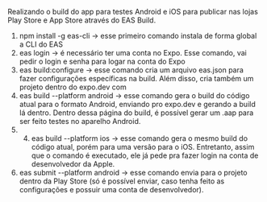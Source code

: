 Realizando o build do app para testes Android e iOS para publicar nas lojas Play Store e App Store através do EAS Build.

1. npm install -g eas-cli -> esse primeiro comando instala de forma global a CLI do EAS
2. eas login -> é necessário ter uma conta no Expo. Esse comando, vai pedir o login e senha para logar na conta do Expo
3. eas build:configure -> esse comando cria um arquivo eas.json para fazer configurações específicas na build. Além disso, cria também um projeto dentro do expo.dev com 
4. eas build --platform android -> esse comando gera o build do código atual para o formato Android, enviando pro expo.dev e gerando a build lá dentro. Dentro dessa página do build, é possível gerar um .aap para ser feito testes no aparelho Android.
5. 4. eas build --platform ios -> esse comando gera o mesmo build do código atual, porém para uma versão para o iOS. Entretanto, assim que o comando é executado, ele já pede pra fazer login na conta de desenvolvedor da Apple.
6. eas submit --platform android -> esse comando envia para o projeto dentro da Play Store (só é possível enviar, caso tenha feito as configurações e possuir uma conta de desenvolvedor).
